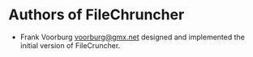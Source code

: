 # Authors of FileChruncher

  * Frank Voorburg <voorburg@gmx.net> designed and implemented the initial version of FileCruncher.
